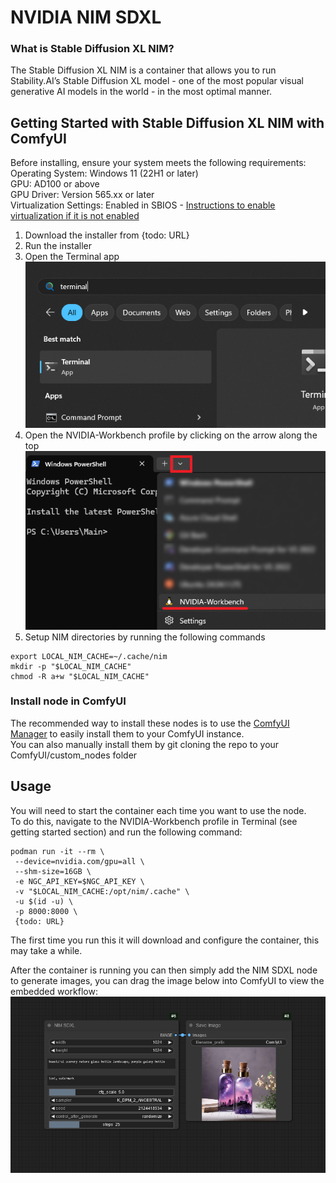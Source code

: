 # NVIDIA NIM SDXL 

### What is Stable Diffusion XL NIM?

The Stable Diffusion XL NIM is a container that allows you to run Stability.AI’s Stable Diffusion XL model - one of the most popular visual generative AI models in the world - in the most optimal manner. 

## Getting Started with Stable Diffusion XL NIM with ComfyUI

Before installing, ensure your system meets the following requirements:  
Operating System: Windows 11 (22H1 or later)  
GPU: AD100 or above  
GPU Driver: Version 565.xx or later  
Virtualization Settings: Enabled in SBIOS - [Instructions to enable virtualization if it is not enabled](https://support.microsoft.com/en-gb/windows/enable-virtualization-on-windows-c5578302-6e43-4b4b-a449-8ced115f58e1)

1. Download the installer from {todo: URL}
2. Run the installer
3. Open the Terminal app  
![Search for Terminal in your Start Menu](assets/terminal-startmenu.png)  
4. Open the NVIDIA-Workbench profile by clicking on the arrow along the top  
![Load the NVIDIA-Workbench profile in Terminal](assets/terminal-workbench.png)
5. Setup NIM directories by running the following commands
```
export LOCAL_NIM_CACHE=~/.cache/nim
mkdir -p "$LOCAL_NIM_CACHE"
chmod -R a+w "$LOCAL_NIM_CACHE"
```

### Install node in ComfyUI
The recommended way to install these nodes is to use the [ComfyUI Manager](https://github.com/ltdrdata/ComfyUI-Manager) to easily install them to your ComfyUI instance.  
You can also manually install them by git cloning the repo to your ComfyUI/custom_nodes folder

## Usage
You will need to start the container each time you want to use the node.  
To do this, navigate to the NVIDIA-Workbench profile in Terminal (see getting started section) and run the following command:
```
podman run -it --rm \
 --device=nvidia.com/gpu=all \
 --shm-size=16GB \
 -e NGC_API_KEY=$NGC_API_KEY \
 -v "$LOCAL_NIM_CACHE:/opt/nim/.cache" \
 -u $(id -u) \
 -p 8000:8000 \
 {todo: URL}
 ```
 The first time you run this it will download and configure the container, this may take a while.
 
After the container is running you can then simply add the NIM SDXL node to generate images, you can drag the image below into ComfyUI to view the embedded workflow:
![Example workflow](assets/workflow.png)
